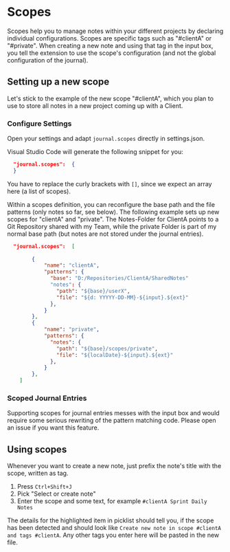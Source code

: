 # Scopes

Scopes help you to manage notes within your different projects by declaring individual configurations. Scopes are specific tags such as "#clientA" or "#private". When creating a new note and using that tag in the input box, you tell the extension to use the scope's configuration (and not the global configuration of the journal). 

## Setting up a new scope
Let's stick to the example of the new scope "#clientA", which you plan to use to store all notes in a new project coming up with a Client. 

### Configure Settings
Open your settings and adapt ```journal.scopes``` directly in settings.json. 

Visual Studio Code will generate the following snippet for you: 

```json
  "journal.scopes":  {
  }

```
You have to replace the curly brackets with ```[]```, since we expect an array here (a list of scopes). 

Within a scopes definition, you can reconfigure the base path and the file patterns (only notes so far, see below). The following example sets up new scopes for "clientA" and "private". The Notes-Folder for ClientA points to a Git Repository shared with my Team, while the private Folder is part of my normal base path (but notes are not stored under the journal entries). 


```json
  "journal.scopes":  [
        
        {
            "name": "clientA", 
            "patterns": {
              "base": "D:/Repositories/ClientA/SharedNotes"
              "notes": {
                "path": "${base}/userX",
                "file": "${d: YYYYY-DD-MM}-${input}.${ext}"
              }, 
            }
        }, 
        {
            "name": "private", 
            "patterns": {
              "notes": {
                "path": "${base}/scopes/private",
                "file": "${localDate}-${input}.${ext}"
              }, 
            }
        },         
    ]
```


### Scoped Journal Entries
Supporting scopes for journal entries messes with the input box and would require some serious rewriting of the pattern matching code. Please open an issue if you want this feature. 


## Using scopes

Whenever you want to create a new note, just prefix the note's title with the scope, written as tag. 

1. Press ```Ctrl+Shift+J```
2. Pick "Select or create note"
3. Enter the scope and some text, for example ```#clientA Sprint Daily Notes```

The details for the highlighted item in picklist should tell you, if the scope has been detected and should look like
```Create new note in scope #clientA and tags #clientA```. Any other tags you enter here will be pasted in the new file. 
